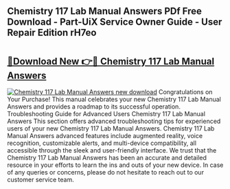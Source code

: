 ## Chemistry 117 Lab Manual Answers PDf Free Download - Part-UiX Service Owner Guide - User Repair Edition rH7eo

# <h2><a href="http://bc49707.oget.top/?id=Chemistry+117+Lab+Manual+Answers">🔗Download New 👉🔴 Chemistry 117 Lab Manual Answers</a></h2>

[![Chemistry 117 Lab Manual Answers new download](https://i.imgur.com/5g1atiW.png)](http://bc49707.oget.top/?id=Chemistry+117+Lab+Manual+Answers)
Congratulations on Your Purchase! This manual celebrates your new Chemistry 117 Lab Manual Answers and provides a roadmap to its successful operation. Troubleshooting Guide for Advanced Users Chemistry 117 Lab Manual Answers This section offers advanced troubleshooting tips for experienced users of your new Chemistry 117 Lab Manual Answers. Chemistry 117 Lab Manual Answers advanced features include augmented reality, voice recognition, customizable alerts, and multi-device compatibility, all accessible through the sleek and user-friendly interface. We trust that the Chemistry 117 Lab Manual Answers has been an accurate and detailed resource in your efforts to learn the ins and outs of your new device. In case of any queries or concerns, please do not hesitate to reach out to our customer service team.
